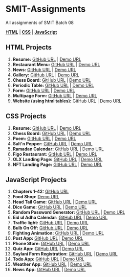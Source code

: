 # SMIT-Assignments

All assignments of SMIT Batch 08


[**HTML**](#html-projects) | [**CSS**](#css-projects) | [**JavaScript**](#javascript-projects)

HTML Projects
-------------

1.  **Resume:** [GitHub URL](https://github.com/fuzail-afsar/SMIT-Assignments/tree/html-cv) | [Demo URL](https://fuzail-resume.netlify.app)
2.  **Restaurant Menu:** [GitHub URL](https://github.com/fuzail-afsar/SMIT-Assignments/tree/html-menu-listing) | [Demo URL](https://restaurant-menu-fuzail.netlify.app)
3.  **News:** [GitHub URL](https://github.com/fuzail-afsar/SMIT-Assignments/tree/html-directory-structure) | [Demo URL](https://news-fuzail.netlify.app/)
4.  **Gallery:** [GitHub URL](https://github.com/fuzail-afsar/SMIT-Assignments/tree/html-gallery) | [Demo URL](https://gallery-fuzail.netlify.app/)
5.  **Chess Board:** [GitHub URL](https://github.com/fuzail-afsar/SMIT-Assignments/tree/html-chess-board) | [Demo URL](https://chess-board-fuzail.netlify.app/)
6.  **Periodic Table:** [GitHub URL](https://github.com/fuzail-afsar/SMIT-Assignments/tree/html-periodic-table) | [Demo URL](https://periodic-table-fuzail.netlify.app/)
7.  **Form:** [GitHub URL](https://github.com/fuzail-afsar/SMIT-Assignments/tree/html-user-info-form) | [Demo URL](https://info-form.netlify.app/)
8.  **Multipage Form:** [GitHub URL](https://github.com/fuzail-afsar/SMIT-Assignments/tree/html-multipage-review-form) | [Demo URL](https://review-steps-form.netlify.app/)
9.  **Website (using html tables):** [GitHub URL](https://github.com/fuzail-afsar/SMIT-Assignments/tree/html-table-website) | [Demo URL](https://fashion-fuzail.netlify.app/)

CSS Projects
------------

1.  **Resume:** [GitHub URL](https://github.com/fuzail-afsar/SMIT-Assignments/tree/css-cv) | [Demo URL](https://fuzail-resume-css.netlify.app/)
2.  **Chess Board:** [GitHub URL](https://github.com/fuzail-afsar/SMIT-Assignments/tree/css-chess-board) | [Demo URL](https://chess-board-fuzail-css.netlify.app/)
3.  **Poem:** [GitHub URL](https://github.com/fuzail-afsar/SMIT-Assignments/tree/css-poem) | [Demo URL](https://ghazal-poetry.netlify.app/)
4.  **Salt'n Pepper:** [GitHub URL](https://github.com/fuzail-afsar/SMIT-Assignments/tree/css-saltn-pepper-restaurant-website) | [Demo URL](https://saltnpepper-restaurant.netlify.app/)
5.  **Ramadan Calendar:** [GitHub URL](https://github.com/fuzail-afsar/SMIT-Assignments/tree/css-ramadan-calendar) | [Demo URL](https://ramadan-calendar-1443.netlify.app/)
6.  **Figo Restaurant:** [GitHub URL](https://github.com/fuzail-afsar/SMIT-Assignments/tree/css-figo-restaurant-website) | [Demo URL](https://figo-fuzail.netlify.app/)
7.  **OLX Landing Page:** [GitHub URL](https://github.com/fuzail-afsar/SMIT-Assignments/tree/css-nft-minions-landing-page) | [Demo URL](https://olx-fuzail.netlify.app/)
8.  **NFT Landing Page:** [GitHub URL](https://github.com/fuzail-afsar/SMIT-Assignments/tree/css-nft-minions-landing-page) | [Demo URL](https://minions-nft.netlify.app/)

JavaScript Projects
-------------------

1.  **Chapters 1-42:** [GitHub URL](https://github.com/fuzail-afsar/SMIT-Assignments/tree/javascript)
2.  **Food Shop:** [Demo URL](https://assignment-6-smit.netlify.app/)
3.  **Head Tail Game:** [GitHub URL](https://github.com/fuzail-afsar/SMIT-Assignments/tree/head-tail-game) | [Demo URL](https://head-tails.netlify.app/)
4.  **Dice Game:** [GitHub URL](https://github.com/fuzail-afsar/SMIT-Assignments/tree/dice-game) | [Demo URL](https://dice-game-fuzail.netlify.app/)
5.  **Random Password Generator:** [GitHub URL](https://github.com/fuzail-afsar/SMIT-Assignments/tree/random-password-generator) | [Demo URL](https://random-password-generator-fuzail.netlify.app/)
6.  **Eid ul Adha Calendar:** [GitHub URL](https://github.com/fuzail-afsar/SMIT-Assignments/tree/eid-ul-adha-calendar) | [Demo URL](https://eid-ul-adha-calendar.netlify.app/)
7.  **Traffic light:** [GitHub URL](https://github.com/fuzail-afsar/SMIT-Assignments/tree/traffic-light) | [Demo URL](https://traffic-signal-fuzail.netlify.app/)
8.  **Bulb On Off:** [GitHub URL](https://github.com/fuzail-afsar/SMIT-Assignments/tree/traffic-light) | [Demo URL](https://bulb-on-off-fuzail.netlify.app/)
9.  **Fighting Animation:** [GitHub URL](https://github.com/fuzail-afsar/SMIT-Assignments/tree/fighting-animation) | [Demo URL](https://fighting-animation.netlify.app/)
10.  **Post App:** [GitHub URL](https://github.com/fuzail-afsar/SMIT-Assignments/tree/javascript-post-app) | [Demo URL](https://postapp-fuzail.netlify.app/)
11.  **Phone Store:** [GitHub URL](https://github.com/fuzail-afsar/SMIT-Assignments/tree/javascript-mobile-phones) | [Demo URL](https://phone-store-fuzail.netlify.app/)
12.  **Quiz App:** [GitHub URL](https://github.com/fuzail-afsar/SMIT-Assignments/tree/javascript-quiz-app) | [Demo URL](https://quiz-app-fuzail.netlify.app/)
13.  **Saylani Form Registration:** [GitHub URL](https://github.com/fuzail-afsar/SMIT-Assignments/tree/javascript-registration-form) | [Demo URL](https://saylani-course-form.netlify.app/)
14.  **Todo App:** [GitHub URL](https://github.com/fuzail-afsar/SMIT-Assignments/tree/javascript-todo-app) | [Demo URL](https://todo-app-fuzail.netlify.app/)
15.  **Weather App:** [GitHub URL](https://github.com/fuzail-afsar/SMIT-Assignments/tree/javascript-weather-app) | [Demo URL](https://world-weather-app-fuzail.netlify.app/)
16.  **News App:** [GitHub URL](https://github.com/fuzail-afsar/SMIT-Assignments/tree/javascript-news-app) | [Demo URL](https://news-app-fuzail.netlify.app/)
